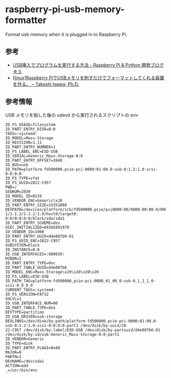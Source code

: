 # raspberry-pi-usb-memory-formatter

Format usb memory when it is plugged in to Raspberry Pi.




## 参考
- [USB挿入でプログラムを実行する方法 - Raspberry Pi & Python 開発ブログ ☆彡](https://www.raspberrypirulo.net/entry/usb-script)
- [[linux]Raspberry PiでUSBメモリを刺すだけでフォーマットしてくれる装置を作る。 – Takeshi Igawa, Ph.D.](https://home.hiroshima-u.ac.jp/~tigawa/?p=2259)


## 参考情報

USB メモリを指した後の udevd から実行されるスクリプトの env
```
ID_FS_USAGE=filesystem
ID_PART_ENTRY_DISK=8:0
TAGS=:systemd:
ID_MODEL=Mass-Storage
ID_REVISION=1.11
ID_PART_ENTRY_NUMBER=1
ID_FS_LABEL_ENC=ESD-USB
ID_SERIAL=Generic_Mass-Storage-0:0
ID_PART_ENTRY_OFFSET=2048
ID_BUS=usb
ID_PATH=platform-fd500000.pcie-pci-0000:01:00.0-usb-0:1.2:1.0-scsi-0:0:0:0
ID_FS_TYPE=vfat
ID_FS_UUID=2822-C957
PWD=/
SEQNUM=2039
ID_MODEL_ID=0226
ID_VENDOR_ENC=Generic\x20
ID_PART_ENTRY_SIZE=15351808
DEVPATH=/devices/platform/scb/fd500000.pcie/pci0000:00/0000:00:00.0/0000:01:00.0/usb1/1-1/1-1.2/1-1.2:1.0/host0/target0:
0:0/0:0:0:0/block/sda/sda1
ID_PART_ENTRY_SCHEME=dos
USEC_INITIALIZED=69265891979
ID_VENDOR_ID=1908
ID_PART_ENTRY_UUID=d4e087b6-01
ID_FS_UUID_ENC=2822-C957
SUBSYSTEM=block
ID_INSTANCE=0:0
ID_USB_INTERFACES=:080650:
MINOR=1
ID_PART_ENTRY_TYPE=0xc
ID_PART_TABLE_UUID=d4e087b6
ID_MODEL_ENC=Mass-Storage\x20\x20\x20\x20
ID_FS_LABEL=ESD-USB
ID_PATH_TAG=platform-fd500000_pcie-pci-0000_01_00_0-usb-0_1_2_1_0-scsi-0_0_0_0
CURRENT_TAGS=:systemd:
ID_FS_VERSION=FAT32
SHLVL=1
ID_USB_INTERFACE_NUM=00
ID_PART_TABLE_TYPE=dos
DEVTYPE=partition
ID_USB_DRIVER=usb-storage
DEVLINKS=/dev/disk/by-path/platform-fd500000.pcie-pci-0000:01:00.0-usb-0:1.2:1.0-scsi-0:0:0:0-part1 /dev/disk/by-uuid/28
22-C957 /dev/disk/by-label/ESD-USB /dev/disk/by-partuuid/d4e087b6-01 /dev/disk/by-id/usb-Generic_Mass-Storage-0:0-part1
ID_VENDOR=Generic
ID_TYPE=disk
ID_PART_ENTRY_FLAGS=0x80
MAJOR=8
PARTN=1
DEVNAME=/dev/sda1
ACTION=add
_=/usr/bin/env
```
